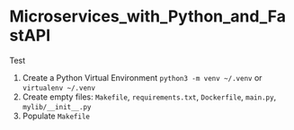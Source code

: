 # Microservices_with_Python_and_FastAPI
Test

1. Create a Python Virtual Environment `python3 -m venv ~/.venv` or `virtualenv ~/.venv`
2. Create empty files: `Makefile`, `requirements.txt`, `Dockerfile`, `main.py`, `mylib/__init__.py`
3. Populate `Makefile`